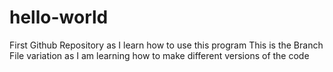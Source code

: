 # hello-world
First Github Repository as I learn how to use this program
This is the Branch File variation as I am learning how to make different versions of the code
